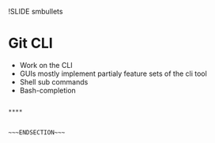 !SLIDE smbullets
# Git CLI

* Work on the CLI
* GUIs mostly implement partialy feature sets of the cli tool
* Shell sub commands
* Bash-completion


~~~SECTION:handouts~~~

****


~~~ENDSECTION~~~
